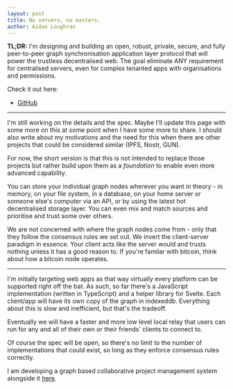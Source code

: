 ```yaml
---
layout: post
title: No servers, no masters.
author: Aidan Loughran
---
```


**TL;DR:**
I'm designing and building an open, robust, private, secure, and fully peer-to-peer graph synchronisation application layer protocol that will power the trustless decentralised web. The goal eliminate ANY requirement for centralised servers, even for complex tenanted apps with organisations and permissions.

Check it out here:

- [GitHub](https://github.com/aidlran/trusync)

---

I'm still working on the details and the spec. Maybe I'll update this page with some more on this at some point when I have some more to share. I should also write about my motivations and the need for this when there are other projects that could be considered similar (IPFS, Nostr, GUN).

For now, the short version is that this is not intended to replace those projects but rather build upon them as a *foundation* to enable even more advanced capability.

You can store your individual graph nodes wherever you want in theory - in memory, on your file system, in a database, on your home server or someone else's computer via an API, or by using the latest hot decentralised storage layer. You can even mix and match sources and prioritise and trust some over others.

We are not concerned with where the graph nodes come from - only that they follow the consensus rules we set out. We invert the client-server paradigm in essence. Your client acts like the server would and trusts nothing unless it has a good reason to. If you're familar with bitcoin, think about how a bitcoin node operates.

---

I'm initially targeting web apps as that way virtually every platform can be supported right off the bat. As such, so far there's a JavaScript implementation (written in TypeScript) and a helper library for Svelte. Each client/app will have its own copy of the graph in indexeddb. Everything about this is slow and inefficient, but that's the tradeoff.

Eventually we will have a faster and more low level local relay that users can run for any and all of their own or their friends' clients to connect to.

Of course the spec will be open, so there's no limit to the number of implementations that could exist, so long as they enforce consensus rules correctly.

I am developing a graph based collaborative project management system alongside it [here](https://github.com/aidlran/delamain).

